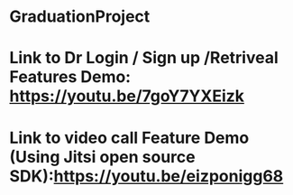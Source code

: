 # GraduationProject

# Link to Dr Login / Sign up /Retriveal Features Demo: https://youtu.be/7goY7YXEizk
# Link to video call Feature Demo (Using Jitsi open source SDK):https://youtu.be/eizponigg68

